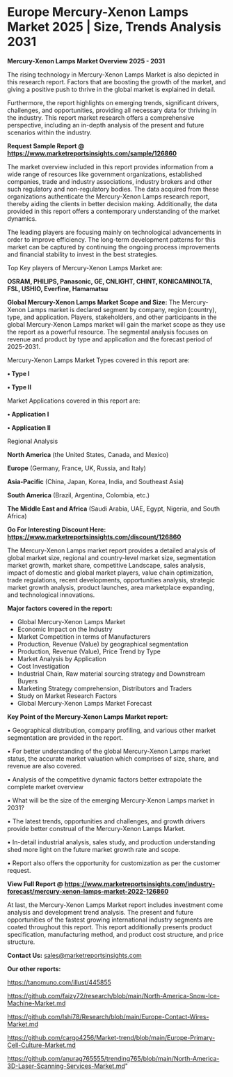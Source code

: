  # Europe Mercury-Xenon Lamps Market 2025 | Size, Trends Analysis 2031

<Strong> Mercury-Xenon Lamps Market Overview 2025 - 2031</strong>

The rising technology in Mercury-Xenon Lamps Market is also depicted in this research report. Factors that are boosting the growth of the market, and giving a positive push to thrive in the global market is explained in detail.

Furthermore, the report highlights on emerging trends, significant drivers, challenges, and opportunities, providing all necessary data for thriving in the industry. This report market research offers a comprehensive perspective, including an in-depth analysis of the present and future scenarios within the industry.

<strong>Request Sample Report @ <a href=https://www.marketreportsinsights.com/sample/126860>https://www.marketreportsinsights.com/sample/126860</a></strong>

The market overview included in this report provides information from a wide range of resources like government organizations, established companies, trade and industry associations, industry brokers and other such regulatory and non-regulatory bodies. The data acquired from these organizations authenticate the Mercury-Xenon Lamps research report, thereby aiding the clients in better decision making. Additionally, the data provided in this report offers a contemporary understanding of the market dynamics.

The leading players are focusing mainly on technological advancements in order to improve efficiency. The long-term development patterns for this market can be captured by continuing the ongoing process improvements and financial stability to invest in the best strategies.

Top Key players of Mercury-Xenon Lamps Market are:

<strong>OSRAM, PHILIPS, Panasonic, GE, CNLIGHT, CHINT, KONICAMINOLTA, FSL, USHIO, Everfine, Hamamatsu</strong>

<strong><b>Global Mercury-Xenon Lamps Market Scope and Size:</b></strong>
The Mercury-Xenon Lamps market is declared segment by company, region (country), type, and application. Players, stakeholders, and other participants in the global Mercury-Xenon Lamps market will gain the market scope as they use the report as a powerful resource. The segmental analysis focuses on revenue and product by type and application and the forecast period of 2025-2031.

Mercury-Xenon Lamps Market Types covered in this report are:

<strong>• Type I

• Type II</strong>

Market Applications covered in this report are:

<strong>• Application I

• Application II</strong> 

Regional Analysis

<strong>North America</strong> (the United States, Canada, and Mexico)

<strong>Europe</strong> (Germany, France, UK, Russia, and Italy)

<strong>Asia-Pacific</strong> (China, Japan, Korea, India, and Southeast Asia)

<strong>South America</strong> (Brazil, Argentina, Colombia, etc.)

<strong>The Middle East and Africa</strong> (Saudi Arabia, UAE, Egypt, Nigeria, and South Africa)

<strong>Go For Interesting Discount Here: <a href=https://www.marketreportsinsights.com/discount/126860>https://www.marketreportsinsights.com/discount/126860</a></strong>

The Mercury-Xenon Lamps market report provides a detailed analysis of global market size, regional and country-level market size, segmentation market growth, market share, competitive Landscape, sales analysis, impact of domestic and global market players, value chain optimization, trade regulations, recent developments, opportunities analysis, strategic market growth analysis, product launches, area marketplace expanding, and technological innovations.

<strong><b>Major factors covered in the report:</b></strong>
<ul>
  <li>Global Mercury-Xenon Lamps Market </li>
  <li>Economic Impact on the Industry</li>
  <li>Market Competition in terms of Manufacturers</li>
  <li>Production, Revenue (Value) by geographical segmentation</li>
  <li>Production, Revenue (Value), Price Trend by Type</li>
  <li>Market Analysis by Application</li>
  <li>Cost Investigation</li>
  <li>Industrial Chain, Raw material sourcing strategy and Downstream Buyers</li>
  <li>Marketing Strategy comprehension, Distributors and Traders</li>
  <li>Study on Market Research Factors</li>
  <li>Global Mercury-Xenon Lamps Market Forecast</li>
</ul>

<strong><b>Key Point of the Mercury-Xenon Lamps Market report:</b></strong>

• Geographical distribution, company profiling, and various other market segmentation are provided in the report.

• For better understanding of the global Mercury-Xenon Lamps market status, the accurate market valuation which comprises of size, share, and revenue are also covered.

• Analysis of the competitive dynamic factors better extrapolate the complete market overview

• What will be the size of the emerging Mercury-Xenon Lamps market in 2031?

• The latest trends, opportunities and challenges, and growth drivers provide better construal of the Mercury-Xenon Lamps Market.

• In-detail industrial analysis, sales study, and production understanding shed more light on the future market growth rate and scope.

• Report also offers the opportunity for customization as per the customer request.

<strong><b>View Full Report @ <a href=https://www.marketreportsinsights.com/industry-forecast/mercury-xenon-lamps-market-2022-126860>https://www.marketreportsinsights.com/industry-forecast/mercury-xenon-lamps-market-2022-126860</a></b></strong>


At last, the Mercury-Xenon Lamps Market report includes investment come analysis and development trend analysis. The present and future opportunities of the fastest growing international industry segments are coated throughout this report. This report additionally presents product specification, manufacturing method, and product cost structure, and price structure.

<strong>Contact Us:</strong>
sales@marketreportsinsights.com

<strong>Our other reports:</strong>

<a href=https://tanomuno.com/illust/445855>https://tanomuno.com/illust/445855</a>

<a href=https://github.com/faizy72/research/blob/main/North-America-Snow-Ice-Machine-Market.md>https://github.com/faizy72/research/blob/main/North-America-Snow-Ice-Machine-Market.md</a>

<a href=https://github.com/Ishi78/Research/blob/main/Europe-Contact-Wires-Market.md>https://github.com/Ishi78/Research/blob/main/Europe-Contact-Wires-Market.md</a>

<a href=https://github.com/cargo4256/Market-trend/blob/main/Europe-Primary-Cell-Culture-Market.md>https://github.com/cargo4256/Market-trend/blob/main/Europe-Primary-Cell-Culture-Market.md</a>

<a href=https://github.com/anurag765555/trending765/blob/main/North-America-3D-Laser-Scanning-Services-Market.md>https://github.com/anurag765555/trending765/blob/main/North-America-3D-Laser-Scanning-Services-Market.md</a>"
